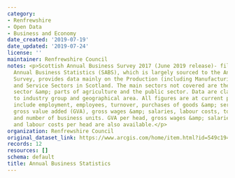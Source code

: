 ```yaml
---
category:
- Renfrewshire
- Open Data
- Business and Economy
date_created: '2019-07-19'
date_updated: '2019-07-24'
license: ''
maintainer: Renfrewshire Council
notes: <p>Scottish Annual Business Survey 2017 (June 2019 release)- filtered for Renfrewshire.Scottish
  Annual Business Statistics (SABS), which is largely sourced to the Annual Business
  Survey, provides data mainly on the Production (including Manufacturing), Construction
  and Service Sectors in Scotland. The main sectors not covered are the financial
  sector &amp; parts of agriculture and the public sector. Data are classified according
  to industry group and geographical area. All figures are at current prices.Variables
  include employment, employees, turnover, purchases of goods &amp; services, approximate
  gross value added (GVA), gross wages &amp; salaries, labour costs, total output
  and number of business units. GVA per head, gross wages &amp; salaries per head
  and labour costs per head are also available.</p>
organization: Renfrewshire Council
original_dataset_link: https://www.arcgis.com/home/item.html?id=549c194eaec6427cb9b93808d7a2afda
records: 12
resources: []
schema: default
title: Annual Business Statistics
---
```

